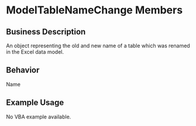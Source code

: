 # ModelTableNameChange Members

## Business Description
An object representing the old and new name of a table which was renamed in the Excel data model.

## Behavior
Name

## Example Usage
No VBA example available.